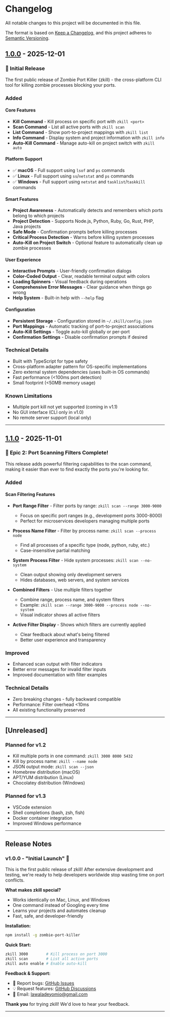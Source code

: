 # Changelog

All notable changes to this project will be documented in this file.

The format is based on [Keep a Changelog](https://keepachangelog.com/en/1.0.0/),
and this project adheres to [Semantic Versioning](https://semver.org/spec/v2.0.0.html).

## [1.0.0] - 2025-12-01

### 🎉 Initial Release

The first public release of Zombie Port Killer (zkill) - the cross-platform CLI tool for killing zombie processes blocking your ports.

### Added

#### Core Features

- **Kill Command** - Kill process on specific port with `zkill <port>`
- **Scan Command** - List all active ports with `zkill scan`
- **List Command** - Show port-to-project mappings with `zkill list`
- **Info Command** - Display system and project information with `zkill info`
- **Auto-Kill Command** - Manage auto-kill on project switch with `zkill auto`

#### Platform Support

- ✅ **macOS** - Full support using `lsof` and `ps` commands
- ✅ **Linux** - Full support using `ss`/`netstat` and `ps` commands
- ✅ **Windows** - Full support using `netstat` and `tasklist`/`taskkill` commands

#### Smart Features

- **Project Awareness** - Automatically detects and remembers which ports belong to which projects
- **Project Detection** - Supports Node.js, Python, Ruby, Go, Rust, PHP, Java projects
- **Safe Mode** - Confirmation prompts before killing processes
- **Critical Process Detection** - Warns before killing system processes
- **Auto-Kill on Project Switch** - Optional feature to automatically clean up zombie processes

#### User Experience

- **Interactive Prompts** - User-friendly confirmation dialogs
- **Color-Coded Output** - Clear, readable terminal output with colors
- **Loading Spinners** - Visual feedback during operations
- **Comprehensive Error Messages** - Clear guidance when things go wrong
- **Help System** - Built-in help with `--help` flag

#### Configuration

- **Persistent Storage** - Configuration stored in `~/.zkill/config.json`
- **Port Mappings** - Automatic tracking of port-to-project associations
- **Auto-Kill Settings** - Toggle auto-kill globally or per-port
- **Confirmation Settings** - Disable confirmation prompts if desired

### Technical Details

- Built with TypeScript for type safety
- Cross-platform adapter pattern for OS-specific implementations
- Zero external system dependencies (uses built-in OS commands)
- Fast performance (<100ms port detection)
- Small footprint (<50MB memory usage)

### Known Limitations

- Multiple port kill not yet supported (coming in v1.1)
- No GUI interface (CLI only in v1.0)
- No remote server support (local only)

---

## [1.1.0] - 2025-11-01

### 🎉 Epic 2: Port Scanning Filters Complete!

This release adds powerful filtering capabilities to the scan command, making it easier than ever to find exactly the ports you're looking for.

### Added

#### Scan Filtering Features

- **Port Range Filter** - Filter ports by range: `zkill scan --range 3000-9000`

  - Focus on specific port ranges (e.g., development ports 3000-8000)
  - Perfect for microservices developers managing multiple ports

- **Process Name Filter** - Filter by process name: `zkill scan --process node`

  - Find all processes of a specific type (node, python, ruby, etc.)
  - Case-insensitive partial matching

- **System Process Filter** - Hide system processes: `zkill scan --no-system`

  - Clean output showing only development servers
  - Hides databases, web servers, and system services

- **Combined Filters** - Use multiple filters together

  - Combine range, process name, and system filters
  - Example: `zkill scan --range 3000-9000 --process node --no-system`
  - Visual indicator shows all active filters

- **Active Filter Display** - Shows which filters are currently applied
  - Clear feedback about what's being filtered
  - Better user experience and transparency

### Improved

- Enhanced scan output with filter indicators
- Better error messages for invalid filter inputs
- Improved documentation with filter examples

### Technical Details

- Zero breaking changes - fully backward compatible
- Performance: Filter overhead <10ms
- All existing functionality preserved

---

## [Unreleased]

### Planned for v1.2

- Kill multiple ports in one command: `zkill 3000 8000 5432`
- Kill by process name: `zkill --name node`
- JSON output mode: `zkill scan --json`
- Homebrew distribution (macOS)
- APT/YUM distribution (Linux)
- Chocolatey distribution (Windows)

### Planned for v1.3

- VSCode extension
- Shell completions (bash, zsh, fish)
- Docker container integration
- Improved Windows performance

---

## Release Notes

### v1.0.0 - "Initial Launch" 🚀

This is the first public release of zkill! After extensive development and testing, we're ready to help developers worldwide stop wasting time on port conflicts.

**What makes zkill special?**

- Works identically on Mac, Linux, and Windows
- One command instead of Googling every time
- Learns your projects and automates cleanup
- Fast, safe, and developer-friendly

**Installation:**

```bash
npm install -g zombie-port-killer
```

**Quick Start:**

```bash
zkill 3000        # Kill process on port 3000
zkill scan        # List all active ports
zkill auto enable # Enable auto-kill
```

**Feedback & Support:**

- 🐛 Report bugs: [GitHub Issues](https://github.com/adeyomilawal/zombie-port-killer/issues)
- 💡 Request features: [GitHub Discussions](https://github.com/adeyomilawal/zombie-port-killer/discussions)
- 📧 Email: lawaladeyomio@gmail.com

**Thank you** for trying zkill! We'd love to hear your feedback.

---

[1.1.0]: https://github.com/adeyomilawal/zombie-port-killer/releases/tag/v1.1.0
[1.0.0]: https://github.com/adeyomilawal/zombie-port-killer/releases/tag/v1.0.0
